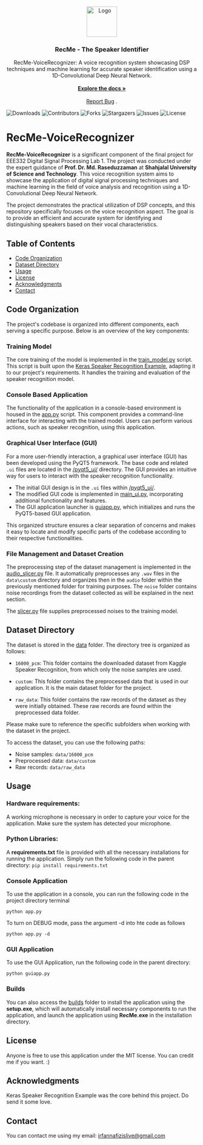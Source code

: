 <br/>
<p align="center">
  <a href="https://github.com/IrfanNafiz/RecMe">
    <img src="pyqt5_ui/icons/voice_recognition.png" alt="Logo" width="80" height="80">
  </a>

  <h3 align="center">RecMe - The Speaker Identifier</h3>

  <p align="center">
RecMe-VoiceRecognizer: A voice recognition system showcasing DSP techniques and machine learning for accurate speaker identification using a 1D-Convolutional Deep Neural Network.
    <br/>
    <br/>
    <a href="https://github.com/IrfanNafiz/RecMe"><strong>Explore the docs »</strong></a>
    <br/>
    <br/>
    <a href="https://github.com/IrfanNafiz/RecMe/issues">Report Bug</a>
    .
  </p>
</p>

![Downloads](https://img.shields.io/github/downloads/IrfanNafiz/RecMe/total) ![Contributors](https://img.shields.io/github/contributors/IrfanNafiz/RecMe?color=dark-green) ![Forks](https://img.shields.io/github/forks/IrfanNafiz/RecMe?style=social) ![Stargazers](https://img.shields.io/github/stars/IrfanNafiz/RecMe?style=social) ![Issues](https://img.shields.io/github/issues/IrfanNafiz/RecMe) ![License](https://img.shields.io/github/license/IrfanNafiz/RecMe)

# RecMe-VoiceRecognizer

**RecMe-VoiceRecognizer** is a significant component of the final project for EEE332 Digital Signal Processing Lab 1. The project was conducted under the expert guidance of **Prof. Dr. Md. Raseduzzaman** at **Shahjalal University of Science and Technology**. This voice recognition system aims to showcase the application of digital signal processing techniques and machine learning in the field of voice analysis and recognition using a 1D-Convolutional Deep Neural Network.

The project demonstrates the practical utilization of DSP concepts, and this repository specifically focuses on the voice recognition aspect. The goal is to provide an efficient and accurate system for identifying and distinguishing speakers based on their vocal characteristics.

## Table of Contents

- [Code Organization](#code-organization)
- [Dataset Directory](#dataset-directory)
- [Usage](#usage)
- [License](#license)
- [Acknowledgments](#acknowledgments)
- [Contact](#contact)

## Code Organization

The project's codebase is organized into different components, each serving a specific purpose. Below is an overview of the key components:

### Training Model

The core training of the model is implemented in the [train_model.py](train_model.py) script. This script is built upon the [Keras Speaker Recognition Example](https://keras.io/examples/audio/speaker_recognition_using_cnn/#introduction), adapting it to our project's requirements. It handles the training and evaluation of the speaker recognition model.

### Console Based Application

The functionality of the application in a console-based environment is housed in the [app.py](app.py) script. This component provides a command-line interface for interacting with the trained model. Users can perform various actions, such as speaker recognition, using this application.

### Graphical User Interface (GUI)

For a more user-friendly interaction, a graphical user interface (GUI) has been developed using the PyQT5 framework. The base code and related `.ui` files are located in the [/pyqt5_ui/](/pyqt5_ui/) directory. The GUI provides an intuitive way for users to interact with the speaker recognition functionality.

- The initial GUI design is in the `.ui` files within [/pyqt5_ui/](/pyqt5_ui/).
- The modified GUI code is implemented in [main_ui.py](main_ui.py), incorporating additional functionality and features.
- The GUI application launcher is [guiapp.py](guiapp.py), which initializes and runs the PyQT5-based GUI application.

This organized structure ensures a clear separation of concerns and makes it easy to locate and modify specific parts of the codebase according to their respective functionalities.

### File Management and Dataset Creation

The preprocessing step of the dataset management is implemented in the [audio_slicer.py](audio_slicer.py) file. It automatically preprocesses any `.wav` files in the `data\custom` directory and organizes then in the `audio` folder within the previously mentioned folder for training purposes. The `noise` folder contains noise recordings from the dataset collected as will be explained in the next section.

The [slicer.py](slicer.py) file supplies preprocessed noises to the training model.

## Dataset Directory

The dataset is stored in the [data](/data) folder. The directory tree is organized as follows:

- `16000_pcm`: This folder contains the downloaded dataset from Kaggle Speaker Recognition, from which only the noise samples are used.

- `custom`: This folder contains the preprocessed data that is used in our application. It is the main dataset folder for the project.

- `raw_data`: This folder contains the raw records of the dataset as they were initially obtained. These raw records are found within the preprocessed data folder.

Please make sure to reference the specific subfolders when working with the dataset in the project.

To access the dataset, you can use the following paths:

- Noise samples: `data/16000_pcm`
- Preprocessed data: `data/custom`
- Raw records: `data/raw_data`

## Usage

### Hardware requirements: 
A working microphone is necessary in order to capture your voice for the application. Make sure the system has detected your microphone.

### Python Libraries: 
A **requirements.txt** file is provided with all the necessary installations for running the application.
Simply run the following code in the parent directory:
```pip install requirements.txt```

### Console Application
To use the application in a console, you can run the following code in the project directory terminal
```
python app.py
```
To turn on DEBUG mode, pass the argument -d into hte code as follows
```
python app.py -d
```

### GUI Application
To use the GUI Application, run the following code in the parent directory:
```
python guiapp.py
```

### Builds
You can also access the [builds](\builds) folder to install the application using the **setup.exe**, which will automatically install necessary components to run the application, and launch the application using **RecMe.exe** in the installation directory.

## License

Anyone is free to use this application under the MIT license. You can credit me if you want. :)

## Acknowledgments

Keras Speaker Recognition Example was the core behind this project. Do send it some love.

## Contact

You can contact me using my email: irfannafizislive@gmail.com
